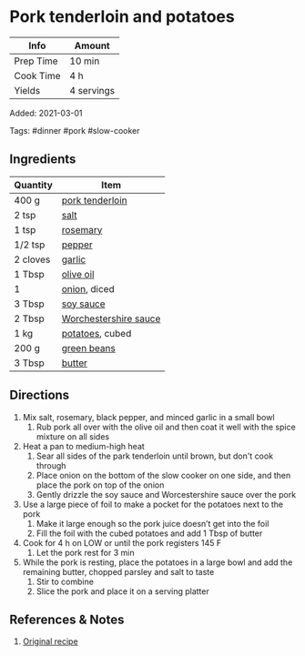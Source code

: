 # Pork tenderloin and potatoes

| Info      | Amount     |
| --------- | ---------- |
| Prep Time | 10 min     |
| Cook Time | 4 h        |
| Yields    | 4 servings |

Added: 2021-03-01

Tags: #dinner #pork #slow-cooker

## Ingredients

| Quantity | Item |
| -------- | ---- |
| 400 g    | [pork tenderloin](../Ingredients/pork%20tenderloin.md) |
| 2 tsp    | [salt](../Ingredients/salt.md) |
| 1 tsp    | [rosemary](../Ingredients/rosemary.md) |
| 1/2 tsp  | [pepper](../Ingredients/pepper.md) |
| 2 cloves | [garlic](../Ingredients/garlic.md) |
| 1 Tbsp   | [olive oil](../Ingredients/olive%20oil.md) |
| 1        | [onion](../Ingredients/onion.md), diced |
| 3 Tbsp   | [soy sauce](../Ingredients/soy%20sauce.md) |
| 2 Tbsp   | [Worchestershire sauce](../Ingredients/worchestershire%20sauce.md) |
| 1 kg     | [potatoes](../Ingredients/potato.md), cubed |
| 200 g    | [green beans](../Ingredients/green%20beans.md) |
| 3 Tbsp   | [butter](../Ingredients/butter.md) |

## Directions

1. Mix salt, rosemary, black pepper, and minced garlic in a small bowl
	1. Rub pork all over with the olive oil and then coat it well with the spice mixture on all sides
2. Heat a pan to medium-high heat
	1. Sear all sides of the park tenderloin until brown, but don't cook through
	2. Place onion on the bottom of the slow cooker on one side, and then place the pork on top of the onion
	3. Gently drizzle the soy sauce and Worcestershire sauce over the pork
3. Use a large piece of foil to make a pocket for the potatoes next to the pork
	1. Make it large enough so the pork juice doesn’t get into the foil
	2. Fill the foil with the cubed potatoes and add 1 Tbsp of butter
4. Cook for 4 h on LOW or until the pork registers 145 F
	1. Let the pork rest for 3 min
5. While the pork is resting, place the potatoes in a large bowl and add the remaining butter, chopped parsley and salt to taste
	1. Stir to combine
	2. Slice the pork and place it on a serving platter

## References & Notes

1. [Original recipe](https://www.blessthismessplease.com/slow-cooker-pork-tenderloin-and-potatoes/)

